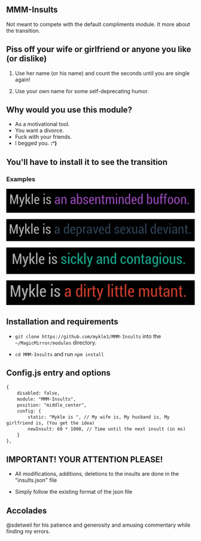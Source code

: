 ## MMM-Insults

Not meant to compete with the default compliments module. It more about the transition.

## Piss off your wife or girlfriend or anyone you like (or dislike)

1. Use her name (or his name) and count the seconds until you are single again!

2. Use your own name for some self-deprecating humor.

## Why would you use this module?

* As a motivational tool.
* You want a divorce.
* Fuck with your friends.
* I begged you. **:^)**

## You'll have to install it to see the transition

### Examples

![](images/1.png)

![](images/2.png)

![](images/3.png)

![](images/4.png)

## Installation and requirements

* `git clone https://github.com/mykle1/MMM-Insults` into the `~/MagicMirror/modules` directory.

* `cd MMM-Insults` and run `npm install`

## Config.js entry and options
```
{
    disabled: false,
    module: "MMM-Insults",
    position: "middle_center",
    config: {
        static: "Mykle is ", // My wife is, My husband is, My girlfriend is, (You get the idea)
        newInsult: 60 * 1000, // Time until the next insult (in ms)
    }
},
```

## IMPORTANT! YOUR ATTENTION PLEASE!

* All modifications, additions, deletions to the insults are done in the "insults.json" file

* Simply follow the existing format of the json file

## Accolades

@sdetweil for his patience and generosity and amusing commentary while finding my errors.
